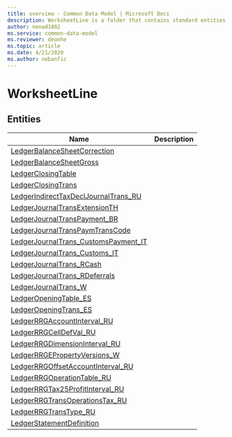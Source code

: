 ```yaml
---
title: overview - Common Data Model | Microsoft Docs
description: WorksheetLine is a folder that contains standard entities related to the Common Data Model.
author: nenad1002
ms.service: common-data-model
ms.reviewer: deonhe
ms.topic: article
ms.date: 4/21/2020
ms.author: nebanfic
---
```


# WorksheetLine


## Entities

|Name|Description|
|---|---|
|[LedgerBalanceSheetCorrection](LedgerBalanceSheetCorrection.md)||
|[LedgerBalanceSheetGross](LedgerBalanceSheetGross.md)||
|[LedgerClosingTable](LedgerClosingTable.md)||
|[LedgerClosingTrans](LedgerClosingTrans.md)||
|[LedgerIndirectTaxDeclJournalTrans_RU](LedgerIndirectTaxDeclJournalTrans_RU.md)||
|[LedgerJournalTransExtensionTH](LedgerJournalTransExtensionTH.md)||
|[LedgerJournalTransPayment_BR](LedgerJournalTransPayment_BR.md)||
|[LedgerJournalTransPaymTransCode](LedgerJournalTransPaymTransCode.md)||
|[LedgerJournalTrans_CustomsPayment_IT](LedgerJournalTrans_CustomsPayment_IT.md)||
|[LedgerJournalTrans_Customs_IT](LedgerJournalTrans_Customs_IT.md)||
|[LedgerJournalTrans_RCash](LedgerJournalTrans_RCash.md)||
|[LedgerJournalTrans_RDeferrals](LedgerJournalTrans_RDeferrals.md)||
|[LedgerJournalTrans_W](LedgerJournalTrans_W.md)||
|[LedgerOpeningTable_ES](LedgerOpeningTable_ES.md)||
|[LedgerOpeningTrans_ES](LedgerOpeningTrans_ES.md)||
|[LedgerRRGAccountInterval_RU](LedgerRRGAccountInterval_RU.md)||
|[LedgerRRGCellDefVal_RU](LedgerRRGCellDefVal_RU.md)||
|[LedgerRRGDimensionInterval_RU](LedgerRRGDimensionInterval_RU.md)||
|[LedgerRRGEPropertyVersions_W](LedgerRRGEPropertyVersions_W.md)||
|[LedgerRRGOffsetAccountInterval_RU](LedgerRRGOffsetAccountInterval_RU.md)||
|[LedgerRRGOperationTable_RU](LedgerRRGOperationTable_RU.md)||
|[LedgerRRGTax25ProfitInterval_RU](LedgerRRGTax25ProfitInterval_RU.md)||
|[LedgerRRGTransOperationsTax_RU](LedgerRRGTransOperationsTax_RU.md)||
|[LedgerRRGTransType_RU](LedgerRRGTransType_RU.md)||
|[LedgerStatementDefinition](LedgerStatementDefinition.md)||
